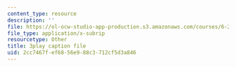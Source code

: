 ```yaml
---
content_type: resource
description: ''
file: https://ol-ocw-studio-app-production.s3.amazonaws.com/courses/6-262-discrete-stochastic-processes-spring-2011/2cc7467fef6856e988c3712cf5d3a846_k0UZNZwPO8Q.vtt
file_type: application/x-subrip
resourcetype: Other
title: 3play caption file
uid: 2cc7467f-ef68-56e9-88c3-712cf5d3a846
---
```

